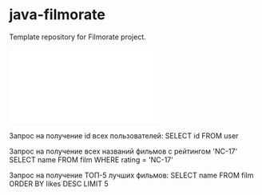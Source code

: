 # java-filmorate
Template repository for Filmorate project.

![DB diagram](src/main/resources/diagram/dbdiagram.pdf)

Запрос на получение id всех пользователей:
SELECT id
FROM user

Запрос на получение всех названий фильмов с рейтингом 'NC-17'
SELECT name
FROM film
WHERE rating = 'NC-17'

Запрос на получение ТОП-5 лучших фильмов:
SELECT name
FROM film
ORDER BY likes DESC
LIMIT 5